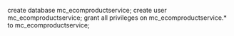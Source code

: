 create database mc_ecomproductservice;
create user mc_ecomproductservice;
grant all privileges on mc_ecomproductservice.* to mc_ecomproductservice;